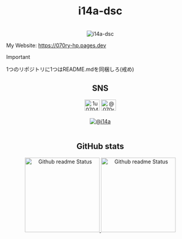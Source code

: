 <div align="center">
  <h1>i14a-dsc</h1>
  <br>
  <img src="https://komarev.com/ghpvc/?username=i14a-dsc&label=Profile%20views&color=00ff2a&style=for-the-badge" alt="i14a-dsc" />
  <br>
</div>

My Website: https://070ry-hp.pages.dev

> [!Important]
>
> 1つのリポジトリに1つはREADME.mdを同梱しろ(戒め)

<div align="center">
<h2>SNS</h2>
<a href="//twitter.com/1u0704" target="blank"><img src="https://raw.githubusercontent.com/rahuldkjain/github-profile-readme-generator/master/src/images/icons/Social/twitter.svg" alt="1u0704" height="30" width="40" /></a>
<a href="//www.youtube.com/@070ry" target="blank"><img src="https://raw.githubusercontent.com/rahuldkjain/github-profile-readme-generator/master/src/images/icons/Social/youtube.svg" alt="@070ry" height="30" width="40" /></a>
<br><br><a href="//discord.com/users/1072283404722257950"><img src="https://discord.c99.nl/widget/theme-2/1072283404722257950.png" alt="@i14a" /></a>
<br><br>
<h2>GitHub stats</h2>
<a href="//github.com/i14a-dsc"><img height="200" src="https://github-readme-stats.vercel.app/api?username=i14a-dsc&show_icons=true&theme=onedark" alt="Github readme Status">
<a href="//github.com/i14a-dsc"><img height="200" src="https://github-readme-stats.vercel.app/api/top-langs/?username=i14a-dsc&layout=compact&theme=onedark" alt="Github readme Status"></a>
<br>
</div>
